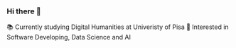 ### Hi there 👋

<!--
**matildeec/matildeec** is a ✨ _special_ ✨ repository because its `README.md` (this file) appears on your GitHub profile.

Here are some ideas to get you started:

- 🔭 I’m currently working on ...
- 🌱 I’m currently learning ...
- 👯 I’m looking to collaborate on ...
- 🤔 I’m looking for help with ...
- 💬 Ask me about ...
- 📫 How to reach me: ...
- 😄 Pronouns: ...
- ⚡ Fun fact: ...
- 👩🏼‍💻 Currently working on a project
- 🖥️
-->

📚 Currently studying Digital Humanities at Univeristy of Pisa
🔭 Interested in Software Developing, Data Science and AI
